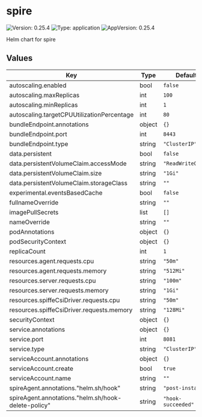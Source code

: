 # spire

![Version: 0.25.4](https://img.shields.io/badge/Version-0.25.4-informational?style=flat-square) ![Type: application](https://img.shields.io/badge/Type-application-informational?style=flat-square) ![AppVersion: 0.25.4](https://img.shields.io/badge/AppVersion-0.25.4-informational?style=flat-square)

Helm chart for spire

## Values

| Key | Type | Default | Description |
|-----|------|---------|-------------|
| autoscaling.enabled | bool | `false` |  |
| autoscaling.maxReplicas | int | `100` |  |
| autoscaling.minReplicas | int | `1` |  |
| autoscaling.targetCPUUtilizationPercentage | int | `80` |  |
| bundleEndpoint.annotations | object | `{}` |  |
| bundleEndpoint.port | int | `8443` |  |
| bundleEndpoint.type | string | `"ClusterIP"` |  |
| data.persistent | bool | `false` |  |
| data.persistentVolumeClaim.accessMode | string | `"ReadWriteOnce"` |  |
| data.persistentVolumeClaim.size | string | `"1Gi"` |  |
| data.persistentVolumeClaim.storageClass | string | `""` |  |
| experimental.eventsBasedCache | bool | `false` |  |
| fullnameOverride | string | `""` |  |
| imagePullSecrets | list | `[]` |  |
| nameOverride | string | `""` |  |
| podAnnotations | object | `{}` |  |
| podSecurityContext | object | `{}` |  |
| replicaCount | int | `1` |  |
| resources.agent.requests.cpu | string | `"50m"` |  |
| resources.agent.requests.memory | string | `"512Mi"` |  |
| resources.server.requests.cpu | string | `"100m"` |  |
| resources.server.requests.memory | string | `"1Gi"` |  |
| resources.spiffeCsiDriver.requests.cpu | string | `"50m"` |  |
| resources.spiffeCsiDriver.requests.memory | string | `"128Mi"` |  |
| securityContext | object | `{}` |  |
| service.annotations | object | `{}` |  |
| service.port | int | `8081` |  |
| service.type | string | `"ClusterIP"` |  |
| serviceAccount.annotations | object | `{}` |  |
| serviceAccount.create | bool | `true` |  |
| serviceAccount.name | string | `""` |  |
| spireAgent.annotations."helm.sh/hook" | string | `"post-install"` |  |
| spireAgent.annotations."helm.sh/hook-delete-policy" | string | `"hook-succeeded"` |  |

